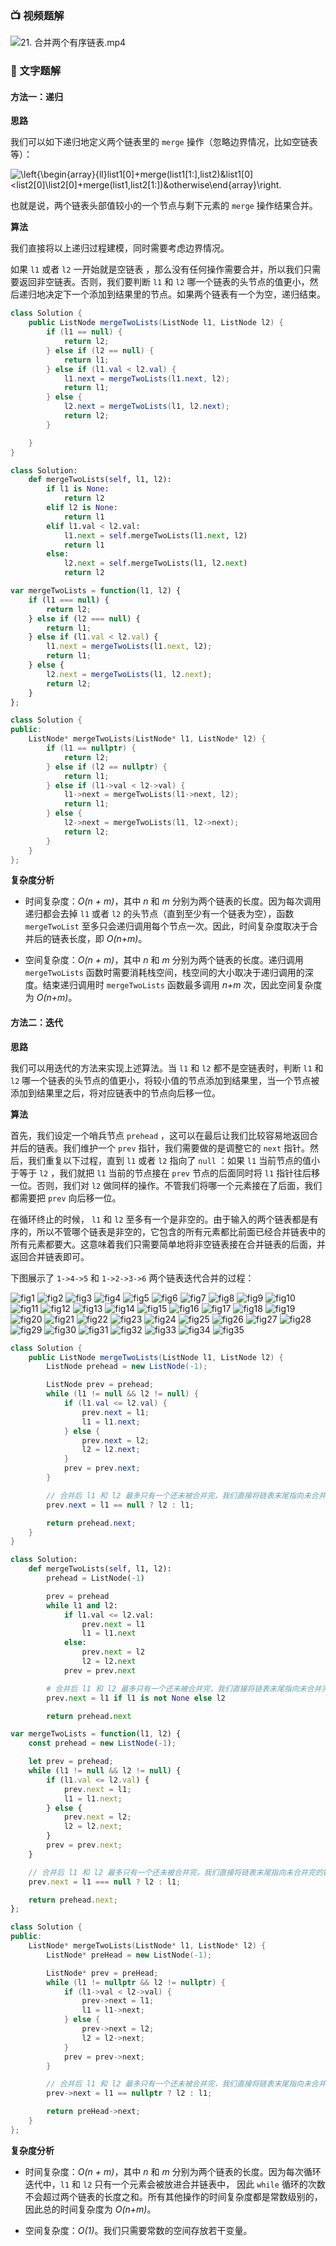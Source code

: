 ### 📺 视频题解  
![21. 合并两个有序链表.mp4](05adf534-d853-47c0-b939-5f8bc085c040)

### 📖 文字题解

#### 方法一：递归

**思路**

我们可以如下递归地定义两个链表里的 `merge` 操作（忽略边界情况，比如空链表等）：

![\left\{\begin{array}{ll}list1\[0\]+merge(list1\[1:\],list2)&list1\[0\]<list2\[0\]\\list2\[0\]+merge(list1,list2\[1:\])&otherwise\end{array}\right. ](./p___left{_begin{array}{ll}_______list1_0__+_merge_list1_1:_,_list2__&_list1_0____list2_0_________list2_0__+_merge_list1,_list2_1:___&_otherwise_end{array}_right.__.png) 

也就是说，两个链表头部值较小的一个节点与剩下元素的 `merge` 操作结果合并。

**算法**

我们直接将以上递归过程建模，同时需要考虑边界情况。

如果 `l1` 或者 `l2` 一开始就是空链表 ，那么没有任何操作需要合并，所以我们只需要返回非空链表。否则，我们要判断 `l1` 和 `l2` 哪一个链表的头节点的值更小，然后递归地决定下一个添加到结果里的节点。如果两个链表有一个为空，递归结束。

```Java [sol1-Java]
class Solution {
    public ListNode mergeTwoLists(ListNode l1, ListNode l2) {
        if (l1 == null) {
            return l2;
        } else if (l2 == null) {
            return l1;
        } else if (l1.val < l2.val) {
            l1.next = mergeTwoLists(l1.next, l2);
            return l1;
        } else {
            l2.next = mergeTwoLists(l1, l2.next);
            return l2;
        }

    }
}
```

```Python [sol1-Python]
class Solution:
    def mergeTwoLists(self, l1, l2):
        if l1 is None:
            return l2
        elif l2 is None:
            return l1
        elif l1.val < l2.val:
            l1.next = self.mergeTwoLists(l1.next, l2)
            return l1
        else:
            l2.next = self.mergeTwoLists(l1, l2.next)
            return l2
```

```JavaScript [sol1-JavaScript]
var mergeTwoLists = function(l1, l2) {
    if (l1 === null) {
        return l2;
    } else if (l2 === null) {
        return l1;
    } else if (l1.val < l2.val) {
        l1.next = mergeTwoLists(l1.next, l2);
        return l1;
    } else {
        l2.next = mergeTwoLists(l1, l2.next);
        return l2;
    }
};
```

```C++ [sol1-C++]
class Solution {
public:
    ListNode* mergeTwoLists(ListNode* l1, ListNode* l2) {
        if (l1 == nullptr) {
            return l2;
        } else if (l2 == nullptr) {
            return l1;
        } else if (l1->val < l2->val) {
            l1->next = mergeTwoLists(l1->next, l2);
            return l1;
        } else {
            l2->next = mergeTwoLists(l1, l2->next);
            return l2;
        }
    }
};
```

**复杂度分析**

* 时间复杂度：*O(n + m)*，其中 *n* 和 *m* 分别为两个链表的长度。因为每次调用递归都会去掉 `l1` 或者 `l2` 的头节点（直到至少有一个链表为空），函数 `mergeTwoList` 至多只会递归调用每个节点一次。因此，时间复杂度取决于合并后的链表长度，即 *O(n+m)*。

* 空间复杂度：*O(n + m)*，其中 *n* 和 *m* 分别为两个链表的长度。递归调用 `mergeTwoLists` 函数时需要消耗栈空间，栈空间的大小取决于递归调用的深度。结束递归调用时 `mergeTwoLists` 函数最多调用 *n+m* 次，因此空间复杂度为 *O(n+m)*。

#### 方法二：迭代

**思路**

我们可以用迭代的方法来实现上述算法。当 `l1` 和 `l2` 都不是空链表时，判断 `l1` 和 `l2` 哪一个链表的头节点的值更小，将较小值的节点添加到结果里，当一个节点被添加到结果里之后，将对应链表中的节点向后移一位。

**算法**

首先，我们设定一个哨兵节点 `prehead` ，这可以在最后让我们比较容易地返回合并后的链表。我们维护一个 `prev` 指针，我们需要做的是调整它的 `next` 指针。然后，我们重复以下过程，直到 `l1` 或者 `l2` 指向了 `null` ：如果 `l1` 当前节点的值小于等于 `l2` ，我们就把 `l1` 当前的节点接在 `prev` 节点的后面同时将 `l1` 指针往后移一位。否则，我们对 `l2` 做同样的操作。不管我们将哪一个元素接在了后面，我们都需要把 `prev` 向后移一位。

在循环终止的时候， `l1` 和 `l2` 至多有一个是非空的。由于输入的两个链表都是有序的，所以不管哪个链表是非空的，它包含的所有元素都比前面已经合并链表中的所有元素都要大。这意味着我们只需要简单地将非空链表接在合并链表的后面，并返回合并链表即可。

下图展示了 `1->4->5` 和 `1->2->3->6` 两个链表迭代合并的过程：

 ![fig1](https://assets.leetcode-cn.com/solution-static/21/1.PNG) ![fig2](https://assets.leetcode-cn.com/solution-static/21/2.PNG) ![fig3](https://assets.leetcode-cn.com/solution-static/21/3.PNG) ![fig4](https://assets.leetcode-cn.com/solution-static/21/4.PNG) ![fig5](https://assets.leetcode-cn.com/solution-static/21/5.PNG) ![fig6](https://assets.leetcode-cn.com/solution-static/21/6.PNG) ![fig7](https://assets.leetcode-cn.com/solution-static/21/7.PNG) ![fig8](https://assets.leetcode-cn.com/solution-static/21/8.PNG) ![fig9](https://assets.leetcode-cn.com/solution-static/21/9.PNG) ![fig10](https://assets.leetcode-cn.com/solution-static/21/10.PNG) ![fig11](https://assets.leetcode-cn.com/solution-static/21/11.PNG) ![fig12](https://assets.leetcode-cn.com/solution-static/21/12.PNG) ![fig13](https://assets.leetcode-cn.com/solution-static/21/13.PNG) ![fig14](https://assets.leetcode-cn.com/solution-static/21/14.PNG) ![fig15](https://assets.leetcode-cn.com/solution-static/21/15.PNG) ![fig16](https://assets.leetcode-cn.com/solution-static/21/16.PNG) ![fig17](https://assets.leetcode-cn.com/solution-static/21/17.PNG) ![fig18](https://assets.leetcode-cn.com/solution-static/21/18.PNG) ![fig19](https://assets.leetcode-cn.com/solution-static/21/19.PNG) ![fig20](https://assets.leetcode-cn.com/solution-static/21/20.PNG) ![fig21](https://assets.leetcode-cn.com/solution-static/21/21.PNG) ![fig22](https://assets.leetcode-cn.com/solution-static/21/22.PNG) ![fig23](https://assets.leetcode-cn.com/solution-static/21/23.PNG) ![fig24](https://assets.leetcode-cn.com/solution-static/21/24.PNG) ![fig25](https://assets.leetcode-cn.com/solution-static/21/25.PNG) ![fig26](https://assets.leetcode-cn.com/solution-static/21/26.PNG) ![fig27](https://assets.leetcode-cn.com/solution-static/21/27.PNG) ![fig28](https://assets.leetcode-cn.com/solution-static/21/28.PNG) ![fig29](https://assets.leetcode-cn.com/solution-static/21/29.PNG) ![fig30](https://assets.leetcode-cn.com/solution-static/21/30.PNG) ![fig31](https://assets.leetcode-cn.com/solution-static/21/31.PNG) ![fig32](https://assets.leetcode-cn.com/solution-static/21/32.PNG) ![fig33](https://assets.leetcode-cn.com/solution-static/21/33.PNG) ![fig34](https://assets.leetcode-cn.com/solution-static/21/34.PNG) ![fig35](https://assets.leetcode-cn.com/solution-static/21/35.PNG) 

```Java [sol2-Java]
class Solution {
    public ListNode mergeTwoLists(ListNode l1, ListNode l2) {
        ListNode prehead = new ListNode(-1);

        ListNode prev = prehead;
        while (l1 != null && l2 != null) {
            if (l1.val <= l2.val) {
                prev.next = l1;
                l1 = l1.next;
            } else {
                prev.next = l2;
                l2 = l2.next;
            }
            prev = prev.next;
        }

        // 合并后 l1 和 l2 最多只有一个还未被合并完，我们直接将链表末尾指向未合并完的链表即可
        prev.next = l1 == null ? l2 : l1;

        return prehead.next;
    }
}
```

```Python [sol2-Python]
class Solution:
    def mergeTwoLists(self, l1, l2):
        prehead = ListNode(-1)

        prev = prehead
        while l1 and l2:
            if l1.val <= l2.val:
                prev.next = l1
                l1 = l1.next
            else:
                prev.next = l2
                l2 = l2.next            
            prev = prev.next

        # 合并后 l1 和 l2 最多只有一个还未被合并完，我们直接将链表末尾指向未合并完的链表即可
        prev.next = l1 if l1 is not None else l2

        return prehead.next
```

```JavaScript [sol2-JavaScript]
var mergeTwoLists = function(l1, l2) {
    const prehead = new ListNode(-1);

    let prev = prehead;
    while (l1 != null && l2 != null) {
        if (l1.val <= l2.val) {
            prev.next = l1;
            l1 = l1.next;
        } else {
            prev.next = l2;
            l2 = l2.next;
        }
        prev = prev.next;
    }

    // 合并后 l1 和 l2 最多只有一个还未被合并完，我们直接将链表末尾指向未合并完的链表即可
    prev.next = l1 === null ? l2 : l1;

    return prehead.next;
};
```

```C++ [sol2-C++]
class Solution {
public:
    ListNode* mergeTwoLists(ListNode* l1, ListNode* l2) {
        ListNode* preHead = new ListNode(-1);

        ListNode* prev = preHead;
        while (l1 != nullptr && l2 != nullptr) {
            if (l1->val < l2->val) {
                prev->next = l1;
                l1 = l1->next;
            } else {
                prev->next = l2;
                l2 = l2->next;
            }
            prev = prev->next;
        }

        // 合并后 l1 和 l2 最多只有一个还未被合并完，我们直接将链表末尾指向未合并完的链表即可
        prev->next = l1 == nullptr ? l2 : l1;

        return preHead->next;
    }
};
```

**复杂度分析**

* 时间复杂度：*O(n + m)*，其中 *n* 和 *m* 分别为两个链表的长度。因为每次循环迭代中，`l1` 和 `l2` 只有一个元素会被放进合并链表中， 因此 `while` 循环的次数不会超过两个链表的长度之和。所有其他操作的时间复杂度都是常数级别的，因此总的时间复杂度为 *O(n+m)*。

* 空间复杂度：*O(1)*。我们只需要常数的空间存放若干变量。
